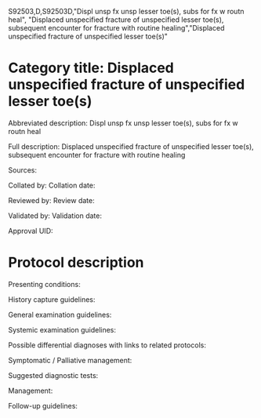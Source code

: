 S92503,D,S92503D,"Displ unsp fx unsp lesser toe(s), subs for fx w routn heal", "Displaced unspecified fracture of unspecified lesser toe(s), subsequent encounter for fracture with routine healing","Displaced unspecified fracture of unspecified lesser toe(s)"
# Category title: Displaced unspecified fracture of unspecified lesser toe(s)

Abbreviated description: Displ unsp fx unsp lesser toe(s), subs for fx w routn heal

Full description: Displaced unspecified fracture of unspecified lesser toe(s), subsequent encounter for fracture with routine healing

Sources:

Collated by:
Collation date:

Reviewed by:
Review date:

Validated by:
Validation date:

Approval UID:

# Protocol description

Presenting conditions:

History capture guidelines:

General examination guidelines:

Systemic examination guidelines:

Possible differential diagnoses with links to related protocols:

Symptomatic / Palliative management:

Suggested diagnostic tests:

Management:

Follow-up guidelines:
